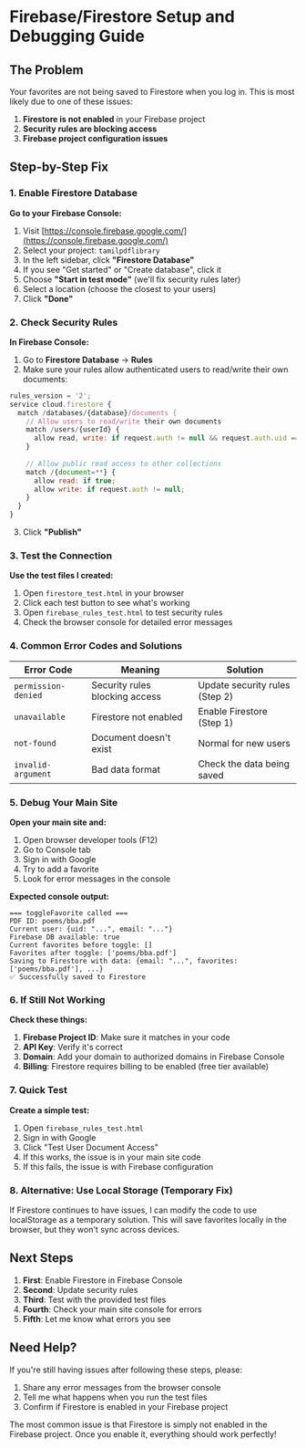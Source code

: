 # Firebase/Firestore Setup and Debugging Guide

## The Problem
Your favorites are not being saved to Firestore when you log in. This is most likely due to one of these issues:

1. **Firestore is not enabled** in your Firebase project
2. **Security rules are blocking access**
3. **Firebase project configuration issues**

## Step-by-Step Fix

### 1. Enable Firestore Database

**Go to your Firebase Console:**
1. Visit [https://console.firebase.google.com/](https://console.firebase.google.com/)
2. Select your project: `tamilpdflibrary`
3. In the left sidebar, click **"Firestore Database"**
4. If you see "Get started" or "Create database", click it
5. Choose **"Start in test mode"** (we'll fix security rules later)
6. Select a location (choose the closest to your users)
7. Click **"Done"**

### 2. Check Security Rules

**In Firebase Console:**
1. Go to **Firestore Database** → **Rules**
2. Make sure your rules allow authenticated users to read/write their own documents:

```javascript
rules_version = '2';
service cloud.firestore {
  match /databases/{database}/documents {
    // Allow users to read/write their own documents
    match /users/{userId} {
      allow read, write: if request.auth != null && request.auth.uid == userId;
    }
    
    // Allow public read access to other collections
    match /{document=**} {
      allow read: if true;
      allow write: if request.auth != null;
    }
  }
}
```

3. Click **"Publish"**

### 3. Test the Connection

**Use the test files I created:**

1. Open `firestore_test.html` in your browser
2. Click each test button to see what's working
3. Open `firebase_rules_test.html` to test security rules
4. Check the browser console for detailed error messages

### 4. Common Error Codes and Solutions

| Error Code | Meaning | Solution |
|------------|---------|----------|
| `permission-denied` | Security rules blocking access | Update security rules (Step 2) |
| `unavailable` | Firestore not enabled | Enable Firestore (Step 1) |
| `not-found` | Document doesn't exist | Normal for new users |
| `invalid-argument` | Bad data format | Check the data being saved |

### 5. Debug Your Main Site

**Open your main site and:**
1. Open browser developer tools (F12)
2. Go to Console tab
3. Sign in with Google
4. Try to add a favorite
5. Look for error messages in the console

**Expected console output:**
```
=== toggleFavorite called ===
PDF ID: poems/bba.pdf
Current user: {uid: "...", email: "..."}
Firebase DB available: true
Current favorites before toggle: []
Favorites after toggle: ['poems/bba.pdf']
Saving to Firestore with data: {email: "...", favorites: ['poems/bba.pdf'], ...}
✅ Successfully saved to Firestore
```

### 6. If Still Not Working

**Check these things:**

1. **Firebase Project ID**: Make sure it matches in your code
2. **API Key**: Verify it's correct
3. **Domain**: Add your domain to authorized domains in Firebase Console
4. **Billing**: Firestore requires billing to be enabled (free tier available)

### 7. Quick Test

**Create a simple test:**
1. Open `firebase_rules_test.html`
2. Sign in with Google
3. Click "Test User Document Access"
4. If this works, the issue is in your main site code
5. If this fails, the issue is with Firebase configuration

### 8. Alternative: Use Local Storage (Temporary Fix)

If Firestore continues to have issues, I can modify the code to use localStorage as a temporary solution. This will save favorites locally in the browser, but they won't sync across devices.

## Next Steps

1. **First**: Enable Firestore in Firebase Console
2. **Second**: Update security rules
3. **Third**: Test with the provided test files
4. **Fourth**: Check your main site console for errors
5. **Fifth**: Let me know what errors you see

## Need Help?

If you're still having issues after following these steps, please:
1. Share any error messages from the browser console
2. Tell me what happens when you run the test files
3. Confirm if Firestore is enabled in your Firebase project

The most common issue is that Firestore is simply not enabled in the Firebase project. Once you enable it, everything should work perfectly! 